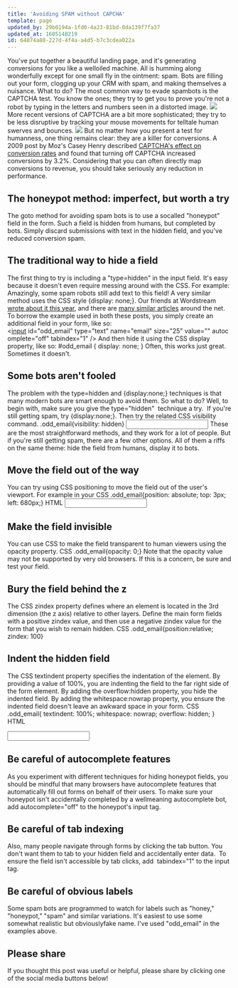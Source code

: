 ```yaml
---
title: 'Avoiding SPAM without CAPCHA'
template: page
updated_by: 29b0194a-1fd0-4a23-81bd-0da139f7fa37
updated_at: 1605148219
id: 64874a88-227d-4f4a-a4d5-b7c3cdea022a
---
```

You've put together a beautiful landing page, and it's generating conversions for you like a welloiled machine. All is humming along wonderfully except for one small fly in the ointment: spam. Bots are filling out your form, clogging up your CRM with spam, and making themselves a nuisance.  What to do? The most common way to evade spambots is the CAPTCHA test. You know the ones; they try to get you to prove you're not a robot by typing in the letters and numbers seen in a distorted image.  ![](https://blog.adfury.io/wpcontent/uploads/download.png)  More recent versions of CAPTCHA are a bit more sophisticated; they try to be less disruptive by tracking your mouse movements for telltale human swerves and bounces.  ![](https://blog.adfury.io/wpcontent/uploads/herorecaptchademo.gif)  But no matter how you present a test for humanness, one thing remains clear: they are a killer for conversions. A 2009 post by Moz's Casey Henry described [CAPTCHA's effect on conversion rates](https://moz.com/blog/captchasaffectonconversionrates) and found that turning off CAPTCHA increased conversions by 3.2%. Considering that you can often directly map conversions to revenue, you should take seriously any reduction in performance. 

## The honeypot method: imperfect, but worth a try

 The goto method for avoiding spam bots is to use a socalled "honeypot" field in the form. Such a field is hidden from humans, but completed by bots. Simply discard submissions with text in the hidden field, and you've reduced conversion spam. 

## The traditional way to hide a field

 The first thing to try is including a "type=hidden" in the input field. It's easy because it doesn't even require messing around with the CSS. For example:  <input name="_" type="hidden" value="" autocomplete="off" tabindex="1">  Amazingly, some spam robots still add text to this field!  A very similar method uses the CSS style {display: none;}. Our friends at Wordstream [wrote about it this year](http://www.wordstream.com/blog/ws/2017/01/04/ppclandingpagetips), and there are [many similar articles](https://solutionfactor.net/blog/2014/02/01/honeypottechniquefasteasyspamprevention/) around the net.  To borrow the example used in both these posts, you simply create an additional field in your form, like so:  <[<span class="kw2">input</span>](http://december.com/html/4/element/input.html) <span class="kw3">id</span><span class="sy0">=</span><span class="st0">"odd_email"</span> <span class="kw3">type</span><span class="sy0">=</span><span class="st0">"text"</span> <span class="kw3">name</span><span class="sy0">=</span><span class="st0">"email"</span> <span class="kw3">size</span><span class="sy0">=</span><span class="st0">"25"</span> <span class="kw3">value</span><span class="sy0">=</span><span class="st0">"" autocomplete="off" tabindex="1"</span> <span class="sy0">/</span>>  And then hide it using the CSS display property, like so:  <span class="re0">#odd_email</span> <span class="br0">{</span>  <span class="kw1">display</span><span class="sy0">:</span> <span class="kw2">none</span><span class="sy0">;</span>  <span class="br0">}</span>  Often, this works just great. Sometimes it doesn't. 

## Some bots aren't fooled

 The problem with the type=hidden and {display:none;} techniques is that many modern bots are smart enough to avoid them.  So what to do? Well, to begin with, make sure you give the type="hidden"  technique a try.  If you're still getting spam, try {display:none;}.  Then try the related CSS visibility command.  .odd_email{visibility: hidden}  <input class="odd_email" name="email_field" type="text" autocomplete="off" tabindex="1">  These are the most straightforward methods, and they work for a lot of people. But if you're still getting spam, there are a few other options. All of them a riffs on the same theme: hide the field from humans, display it to bots. 

## Move the field out of the way

 You can try using CSS positioning to move the field out of the user's viewport. For example in your CSS  .odd_email{position: absolute; top: 3px; left: 680px;}  HTML  <input class="odd_email" name="email_field" type="text" autocomplete="off" tabindex="1"> 

## Make the field invisible

 You can use CSS to make the field transparent to human viewers using the opacity property.  CSS  .odd_email{opacity: 0;}  Note that the opacity value may not be supported by very old browsers. If this is a concern, be sure and test your field. 

## Bury the field behind the z

 The CSS zindex property defines where an element is located in the 3rd dimension (the z axis) relative to other layers. Define the main form fields with a positive zindex value, and then use a negative zindex value for the form that you wish to remain hidden.  CSS  .odd_email{position:relative; zindex: 100} 

## Indent the hidden field

 The CSS textindent property specifies the indentation of the element. By providing a value of 100%, you are indenting the field to the far right side of the form element. By adding the overflow:hidden property, you hide the indented field. By adding the whitespace:nowrap property, you ensure the indented field doesn't leave an awkward space in your form.  CSS  .odd_email{  textindent: 100%;  whitespace: nowrap;  overflow: hidden;  }  HTML 

<div class="odd_email"><input name="odd_email" type="text" autocomplete="off" tabindex="1"></div>



## Be careful of autocomplete features

 As you experiment with different techniques for hiding honeypot fields, you should be mindful that many browsers have autocomplete features that automatically fill out forms on behalf of their users. To make sure your honeypot isn't accidentally completed by a wellmeaning autocomplete bot, add autocomplete="off" to the honeypot's input tag. 

## Be careful of tab indexing

 Also, many people navigate through forms by clicking the tab button. You don't want them to tab to your hidden field and accidentally enter data.  To ensure the field isn't accessible by tab clicks, add  tabindex="1" to the input tag. 

## Be careful of obvious labels

 Some spam bots are programmed to watch for labels such as "honey," "honeypot," "spam" and similar variations. It's easiest to use some somewhat realistic but obviouslyfake name. I've used "odd_email" in the examples above. 

## Please share

 If you thought this post was useful or helpful, please share by clicking one of the social media buttons below!